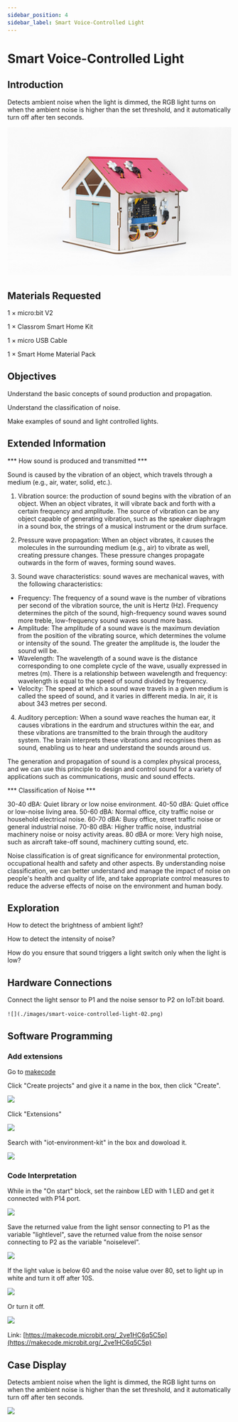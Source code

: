 ```yaml
---
sidebar_position: 4
sidebar_label: Smart Voice-Controlled Light
---
```


# Smart Voice-Controlled Light

## Introduction

Detects ambient noise when the light is dimmed, the RGB light turns on when the ambient noise is higher than the set threshold, and it automatically turn off after ten seconds.

![](./images/smart-voice-controlled-light-01.png)

## Materials Requested

1 × micro:bit V2

1 × Classrom Smart Home Kit

1 × micro USB Cable

1 × Smart Home Material Pack

## Objectives

Understand the basic concepts of sound production and propagation.

Understand the classification of noise.

Make examples of sound and light controlled lights.

## Extended Information

*** How sound is produced and transmitted ***

Sound is caused by the vibration of an object, which travels through a medium (e.g., air, water, solid, etc.).

1. Vibration source: the production of sound begins with the vibration of an object. When an object vibrates, it will vibrate back and forth with a certain frequency and amplitude. The source of vibration can be any object capable of generating vibration, such as the speaker diaphragm in a sound box, the strings of a musical instrument or the drum surface.

2. Pressure wave propagation: When an object vibrates, it causes the molecules in the surrounding medium (e.g., air) to vibrate as well, creating pressure changes. These pressure changes propagate outwards in the form of waves, forming sound waves.

3. Sound wave characteristics: sound waves are mechanical waves, with the following characteristics:

- Frequency: The frequency of a sound wave is the number of vibrations per second of the vibration source, the unit is Hertz (Hz). Frequency determines the pitch of the sound, high-frequency sound waves sound more treble, low-frequency sound waves sound more bass.
- Amplitude: The amplitude of a sound wave is the maximum deviation from the position of the vibrating source, which determines the volume or intensity of the sound. The greater the amplitude is, the louder the sound will be.
- Wavelength: The wavelength of a sound wave is the distance corresponding to one complete cycle of the wave, usually expressed in metres (m). There is a relationship between wavelength and frequency: wavelength is equal to the speed of sound divided by frequency.
- Velocity: The speed at which a sound wave travels in a given medium is called the speed of sound, and it varies in different media. In air, it is about 343 metres per second.

4. Auditory perception: When a sound wave reaches the human ear, it causes vibrations in the eardrum and structures within the ear, and these vibrations are transmitted to the brain through the auditory system. The brain interprets these vibrations and recognises them as sound, enabling us to hear and understand the sounds around us.

The generation and propagation of sound is a complex physical process, and we can use this principle to design and control sound for a variety of applications such as communications, music and sound effects.

*** Classification of Noise ***

30-40 dBA: Quiet library or low noise environment.
40-50 dBA: Quiet office or low-noise living area.
50-60 dBA: Normal office, city traffic noise or household electrical noise.
60-70 dBA: Busy office, street traffic noise or general industrial noise.
70-80 dBA: Higher traffic noise, industrial machinery noise or noisy activity areas.
80 dBA or more: Very high noise, such as aircraft take-off sound, machinery cutting sound, etc.

Noise classification is of great significance for environmental protection, occupational health and safety and other aspects. By understanding noise classification, we can better understand and manage the impact of noise on people's health and quality of life, and take appropriate control measures to reduce the adverse effects of noise on the environment and human body.

## Exploration

How to detect the brightness of ambient light?

How to detect the intensity of noise?

How do you ensure that sound triggers a light switch only when the light is low?

## Hardware Connections

Connect the light sensor to P1 and the noise sensor to P2 on IoT:bit board.

```![](./images/smart-voice-controlled-light-02.png)```

## Software Programming

### Add extensions

Go to [makecode](https://makecode.microbit.org/)

Click "Create projects" and give it a name in the box, then click "Create".

![](./images/smart-voice-controlled-light-03.png)

Click "Extensions"

![](./images/smart-voice-controlled-light-04.png)

Search with "iot-environment-kit" in the box and dowoload it.

![](./images/smart-voice-controlled-light-05.png)

### Code Interpretation

While in the "On start" block, set the rainbow LED with 1 LED and get it connected with P14 port.

![](./images/smart-voice-controlled-light-06.png)

Save the returned value from the light sensor connecting to P1 as the variable "lightlevel", save the returned value from the noise sensor connecting to P2 as the variable "noiselevel".

![](./images/smart-voice-controlled-light-07.png)

If the light value is below 60 and the noise value over 80, set to light up in white and turn it off after 10S.

![](./images/smart-voice-controlled-light-08.png)

Or turn it off.

![](./images/smart-voice-controlled-light-09.png)

Link: [https://makecode.microbit.org/_2ve1HC6q5C5p](https://makecode.microbit.org/_2ve1HC6q5C5p)

## Case Display


Detects ambient noise when the light is dimmed, the RGB light turns on when the ambient noise is higher than the set threshold, and it automatically turn off after ten seconds.

![](./images/smart-voice-controlled-light.gif)
